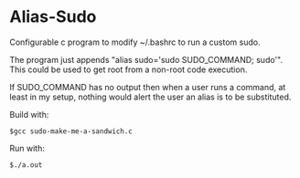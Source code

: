 # Alias-Sudo
Configurable c program to modify ~/.bashrc to run a custom sudo.

The program just appends "alias sudo='sudo SUDO_COMMAND; sudo'". This could be used to get root from a non-root code execution.

If SUDO_COMMAND has no output then when a user runs a command, at least in my setup, nothing would alert the user an alias is to be substituted.

Build with:

    $gcc sudo-make-me-a-sandwich.c

Run with:

    $./a.out

